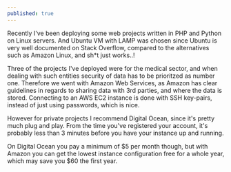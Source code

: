 ```yaml
---
published: true
---
```

Recently I've been deploying some web projects written in PHP and Python on Linux servers.
And Ubuntu VM with LAMP was chosen since Ubuntu is very well documented on Stack Overflow, compared to the alternatives such as Amazon Linux, and sh\*t just works..!

Three of the projects I've deployed were for the medical sector, and when dealing with such entities security of data has to be prioritzed as number one. Therefore we went with Amazon Web Services, as Amazon has clear guidelines in regards to sharing data with 3rd parties, and where the data is stored. Connecting to an AWS EC2 instance is done with SSH key-pairs, instead of just using passwords, which is nice.

However for private projects I recommend Digital Ocean, since it's pretty much plug and play. From the time you've registered your account, it's probably less than 3 minutes before you have your instance up and running.

On Digital Ocean you pay a minimum of $5 per month though, but with Amazon you can get the lowest instance configuration free for a whole year, which may save you $60 the first year.